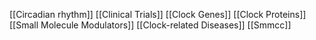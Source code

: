 [[Circadian rhythm]]
[[Clinical Trials]]
[[Clock Genes]]
[[Clock Proteins]]
[[Small Molecule Modulators]]
[[Clock-related Diseases]]
[[Smmcc]]
